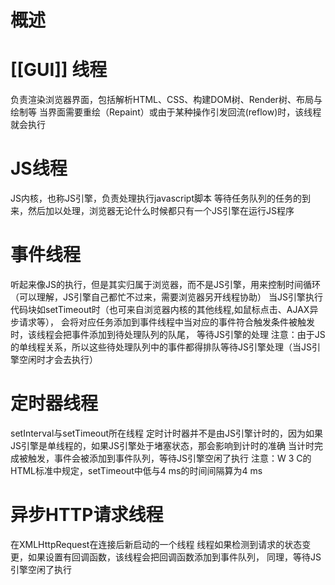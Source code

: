 # 概述

# [[GUI]] 线程
负责渲染浏览器界面，包括解析HTML、CSS、构建DOM树、Render树、布局与绘制等
当界面需要重绘（Repaint）或由于某种操作引发回流(reflow)时，该线程就会执行
# JS线程
JS内核，也称JS引擎，负责处理执行javascript脚本
等待任务队列的任务的到来，然后加以处理，浏览器无论什么时候都只有一个JS引擎在运行JS程序
# 事件线程
听起来像JS的执行，但是其实归属于浏览器，而不是JS引擎，用来控制时间循环
（可以理解，JS引擎自己都忙不过来，需要浏览器另开线程协助）
当JS引擎执行代码块如setTimeout时（也可来自浏览器内核的其他线程,如鼠标点击、AJAX异步请求等），
会将对应任务添加到事件线程中当对应的事件符合触发条件被触发时，该线程会把事件添加到待处理队列的队尾，
等待JS引擎的处理
注意：由于JS的单线程关系，所以这些待处理队列中的事件都得排队等待JS引擎处理（当JS引擎空闲时才会去执行）


# 定时器线程
setInterval与setTimeout所在线程
定时计时器并不是由JS引擎计时的，因为如果JS引擎是单线程的，如果JS引擎处于堵塞状态，那会影响到计时的准确
当计时完成被触发，事件会被添加到事件队列，等待JS引擎空闲了执行
注意：W 3 C的HTML标准中规定，setTimeout中低与4 ms的时间间隔算为4 ms

# 异步HTTP请求线程
在XMLHttpRequest在连接后新启动的一个线程
线程如果检测到请求的状态变更，如果设置有回调函数，该线程会把回调函数添加到事件队列，
同理，等待JS引擎空闲了执行
